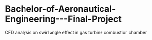 # Bachelor-of-Aeronautical-Engineering---Final-Project
CFD analysis on swirl angle effect in gas turbine combustion  chamber

